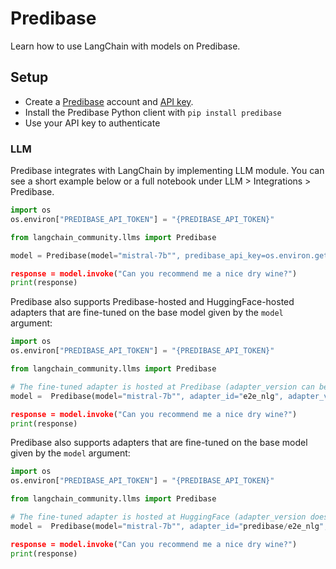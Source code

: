 # Predibase

Learn how to use LangChain with models on Predibase. 

## Setup
- Create a [Predibase](https://predibase.com/) account and [API key](https://docs.predibase.com/sdk-guide/intro).
- Install the Predibase Python client with `pip install predibase`
- Use your API key to authenticate

### LLM

Predibase integrates with LangChain by implementing LLM module. You can see a short example below or a full notebook under LLM > Integrations > Predibase. 

```python
import os
os.environ["PREDIBASE_API_TOKEN"] = "{PREDIBASE_API_TOKEN}"

from langchain_community.llms import Predibase

model = Predibase(model="mistral-7b"", predibase_api_key=os.environ.get("PREDIBASE_API_TOKEN"))

response = model.invoke("Can you recommend me a nice dry wine?")
print(response)
```

Predibase also supports Predibase-hosted and HuggingFace-hosted adapters that are fine-tuned on the base model given by the `model` argument:

```python
import os
os.environ["PREDIBASE_API_TOKEN"] = "{PREDIBASE_API_TOKEN}"

from langchain_community.llms import Predibase

# The fine-tuned adapter is hosted at Predibase (adapter_version can be specified; omitting it is equivalent to the most recent version).
model =  Predibase(model="mistral-7b"", adapter_id="e2e_nlg", adapter_version=1, predibase_api_key=os.environ.get("PREDIBASE_API_TOKEN"))

response = model.invoke("Can you recommend me a nice dry wine?")
print(response)
```

Predibase also supports adapters that are fine-tuned on the base model given by the `model` argument:

```python
import os
os.environ["PREDIBASE_API_TOKEN"] = "{PREDIBASE_API_TOKEN}"

from langchain_community.llms import Predibase

# The fine-tuned adapter is hosted at HuggingFace (adapter_version does not apply and will be ignored).
model =  Predibase(model="mistral-7b"", adapter_id="predibase/e2e_nlg", predibase_api_key=os.environ.get("PREDIBASE_API_TOKEN"))

response = model.invoke("Can you recommend me a nice dry wine?")
print(response)
```

